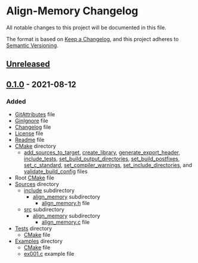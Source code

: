 # Align-Memory Changelog

All notable changes to this project will be documented in this file.

The format is based on
[Keep a Changelog](https://keepachangelog.com/en/1.0.1/), and this project
adheres to [Semantic Versioning](https://semver.org/spec/v2.0.1.html).

## [Unreleased]

## [0.1.0] - 2021-08-12

### Added

- [GitAttributes](.gitattributes) file
- [GinIgnore](.gitignore) file
- [Changelog](CHANGELOG.md) file
- [License](LICENSE) file
- [Readme](README.md) file
- [CMake](CMake/) directory
  - [add_sources_to_target](CMake/add_sources_to_target.cmake),
    [create_library](CMake/create_library.cmake),
    [generate_export_header](CMake/generate_export_header.cmake),
    [include_tests](CMake/include_tests.cmake),
    [set_build_output_directories](CMake/set_build_output_directories.cmake),
    [set_build_postfixes](CMake/set_build_postfixes.cmake),
    [set_c_standard](CMake/set_c_standard.cmake),
    [set_compiler_warnings](CMake/set_compiler_warnings.cmake),
    [set_include_directories](CMake/set_include_directories.cmake), and
    [validate_build_config](CMake/validate_build_config.cmake) files
- Root [CMake](CMakeLists.txt) file
- [Sources](Sources/) directory
  - [include](Sources/include/) subdirectory
    - [align_memory](Sources/include/align_memory/) subdirectory
      - [align_memory.h](Sources/include/align_memory/align_memory.h) file
  - [src](Sources/src/) subdirectory
    - [align_memory](Sources/src/align_memory/) subdirectory
      - [align_memory.c](Sources/src/align_memory/align_memory.c) file
- [Tests](Tests/) directory
  - [CMake](Tests/CMakeLists.txt) file
- [Examples](Examples/) directory
  - [CMake](Examples/CMakeLists.txt) file
  - [ex001.c](Examples/ex001.c) example file

[Unreleased]: https://github.com/KumarjitDas/Memory/compare/v0.1.0...HEAD
<!-- [0.1.0]: https://github.com/KumarjitDas/Memory/compare/v0.1.0...v0.1.0 -->
[0.1.0]: https://github.com/KumarjitDas/Memory/releases/tag/v0.1.0
